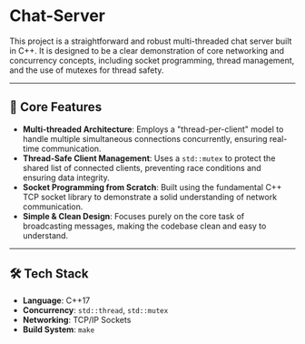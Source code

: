# Chat-Server
This project is a straightforward and robust multi-threaded chat server built in C++. It is designed to be a clear demonstration of core networking and concurrency concepts, including socket programming, thread management, and the use of mutexes for thread safety.

---

## 🚀 Core Features

* **Multi-threaded Architecture**: Employs a "thread-per-client" model to handle multiple simultaneous connections concurrently, ensuring real-time communication.
* **Thread-Safe Client Management**: Uses a `std::mutex` to protect the shared list of connected clients, preventing race conditions and ensuring data integrity.
* **Socket Programming from Scratch**: Built using the fundamental C++ TCP socket library to demonstrate a solid understanding of network communication.
* **Simple & Clean Design**: Focuses purely on the core task of broadcasting messages, making the codebase clean and easy to understand.

---

## 🛠️ Tech Stack

* **Language**: C++17
* **Concurrency**: `std::thread`, `std::mutex`
* **Networking**: TCP/IP Sockets
* **Build System**: `make`
